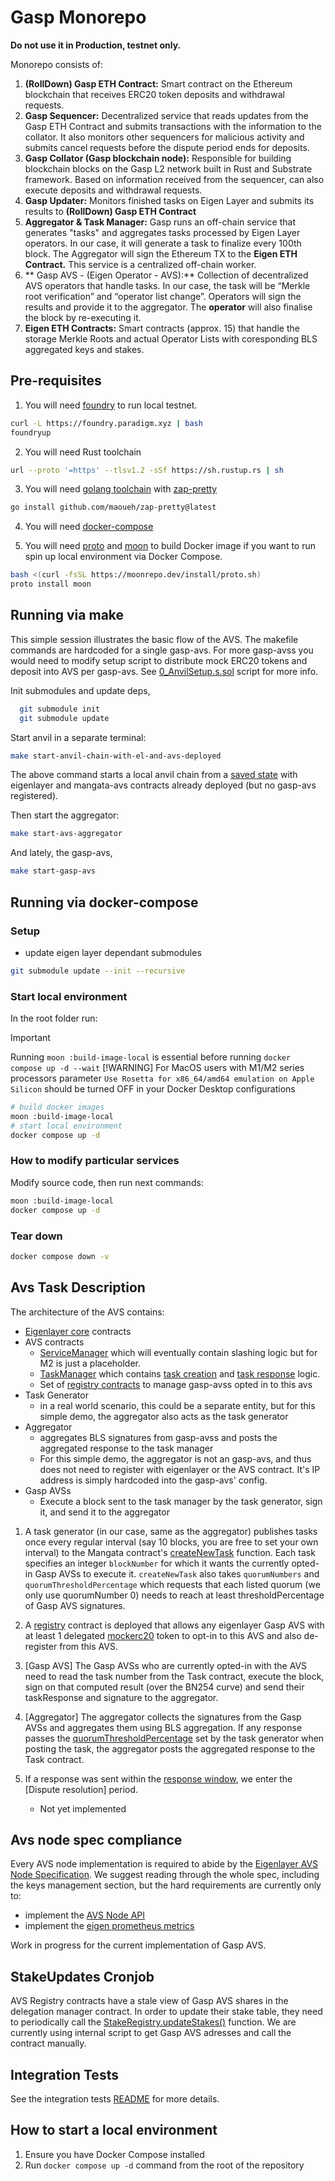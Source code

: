 # Gasp Monorepo

<b> Do not use it in Production, testnet only. </b>


Monorepo consists of:

1. **(RollDown) Gasp ETH Contract:** Smart contract on the Ethereum blockchain that receives ERC20 token deposits and withdrawal requests.
2. **Gasp Sequencer:** Decentralized service that reads updates from the Gasp ETH Contract and submits transactions with the information to the collator. It also monitors other sequencers for malicious activity and submits cancel requests before the dispute period ends for deposits.
3. **Gasp Collator (Gasp blockchain node):** Responsible for building blockchain blocks on the Gasp L2 network built in Rust and Substrate framework. Based on information received from the sequencer, can also execute deposits and withdrawal requests.
4. **Gasp Updater:** Monitors finished tasks on Eigen Layer and submits its results to **(RollDown) Gasp ETH Contract**
5. **Aggregator & Task Manager:** Gasp runs an off-chain service that generates "tasks" and aggregates tasks processed by Eigen Layer operators. In our case, it will generate a task to finalize every 100th block. The Aggregator will sign the Ethereum TX to the **Eigen ETH Contract.** This service is a centralized off-chain worker.
6. ** Gasp AVS - (Eigen Operator - AVS):** Collection of decentralized AVS operators that handle tasks. In our case, the task will be “Merkle root verification” and “operator list change”. Operators will sign the results and provide it to the aggregator. The **operator** will also finalise the block by re-executing it.
7. **Eigen ETH Contracts:** Smart contracts (approx. 15) that handle the storage Merkle Roots and actual Operator Lists with coresponding BLS aggregated keys and stakes.

## Pre-requisites

1. You will need [foundry](https://book.getfoundry.sh/getting-started/installation) to run local testnet.

```bash
curl -L https://foundry.paradigm.xyz | bash
foundryup
```

2. You will need Rust toolchain

```bash
url --proto '=https' --tlsv1.2 -sSf https://sh.rustup.rs | sh
```


3. You will need [golang toolchain](https://go.dev/doc/install) with [zap-pretty](https://github.com/maoueh/zap-pretty)

```bash
go install github.com/maoueh/zap-pretty@latest
```

4. You will need [docker-compose](https://docs.docker.com/compose/install/)

5. You will need [proto](https://moonrepo.dev/docs/proto/install) and [moon](https://moonrepo.dev/docs/install) to build Docker image if you want to run spin up local environment via Docker Compose.

```bash
bash <(curl -fsSL https://moonrepo.dev/install/proto.sh)
proto install moon
```

## Running via make

This simple session illustrates the basic flow of the AVS. The makefile commands are hardcoded for a single gasp-avs. For more gasp-avss you would need to modify setup script to distribute mock ERC20 tokens and deposit into AVS per gasp-avs.
See [0_AnvilSetup.s.sol](contracts/script/0_AnvilSetup.s.sol#L88) script for more info.

Init submodules and update deps,

```bash
  git submodule init
  git submodule update
```


Start anvil in a separate terminal:

```bash
make start-anvil-chain-with-el-and-avs-deployed
```

The above command starts a local anvil chain from a [saved state](tests/integration/avs-and-eigenlayer-deployed-anvil-state.json) with eigenlayer and mangata-avs contracts already deployed (but no gasp-avs registered).

Then start the aggregator: 
```bash
make start-avs-aggregator
```
And lately, the gasp-avs,
```bash
make start-gasp-avs
```

## Running via docker-compose

### Setup

- update eigen layer dependant submodules

```bash
git submodule update --init --recursive
```

### Start local environment

In the root folder run:

> [!IMPORTANT]
> Running `moon :build-image-local` is essential before running `docker compose up -d --wait`
> [!WARNING]
> For MacOS users with M1/M2 series processors parameter `Use Rosetta for x86_64/amd64 emulation on Apple Silicon` should be turned OFF in your Docker Desktop configurations

```bash
# build docker images
moon :build-image-local
# start local environment
docker compose up -d
```

### How to modify particular services

Modify source code, then run next commands:

```bash
moon :build-image-local
docker compose up -d
```

### Tear down

```bash
docker compose down -v
```

## Avs Task Description

The architecture of the AVS contains:

- [Eigenlayer core](https://github.com/Layr-Labs/eigenlayer-contracts/tree/master) contracts
- AVS contracts
  - [ServiceManager](contracts/src/MangataServiceManager.sol) which will eventually contain slashing logic but for M2 is just a placeholder.
  - [TaskManager](contracts/src/MangataTaskManager.sol) which contains [task creation](contracts/src/MangataTaskManager.sol#L83) and [task response](contracts/src/MangataTaskManager.sol#L102) logic.
  - Set of [registry contracts](https://github.com/Layr-Labs/eigenlayer-middleware) to manage gasp-avss opted in to this avs
- Task Generator
  - in a real world scenario, this could be a separate entity, but for this simple demo, the aggregator also acts as the task generator
- Aggregator
  - aggregates BLS signatures from gasp-avss and posts the aggregated response to the task manager
  - For this simple demo, the aggregator is not an gasp-avs, and thus does not need to register with eigenlayer or the AVS contract. It's IP address is simply hardcoded into the gasp-avs' config.
- Gasp AVSs
  - Execute a block sent to the task manager by the task generator, sign it, and send it to the aggregator


1. A task generator (in our case, same as the aggregator) publishes tasks once every regular interval (say 10 blocks, you are free to set your own interval) to the Mangata contract's [createNewTask](contracts/src/MangataTaskManager.sol#L83) function. Each task specifies an integer `blockNumber` for which it wants the currently opted-in Gasp AVSs to execute it. `createNewTask` also takes `quorumNumbers` and `quorumThresholdPercentage` which requests that each listed quorum (we only use quorumNumber 0) needs to reach at least thresholdPercentage of Gasp AVS signatures.

2. A [registry](https://github.com/Layr-Labs/eigenlayer-middleware/blob/master/src/BLSRegistryCoordinatorWithIndices.sol) contract is deployed that allows any eigenlayer Gasp AVS with at least 1 delegated [mockerc20](contracts/src/ERC20Mock.sol) token to opt-in to this AVS and also de-register from this AVS.

3. [Gasp AVS] The Gasp AVSs who are currently opted-in with the AVS need to read the task number from the Task contract, execute the block, sign on that computed result (over the BN254 curve) and send their taskResponse and signature to the aggregator.

4. [Aggregator] The aggregator collects the signatures from the Gasp AVSs and aggregates them using BLS aggregation. If any response passes the [quorumThresholdPercentage](contracts/src/IMangataTaskManager.sol#L36) set by the task generator when posting the task, the aggregator posts the aggregated response to the Task contract.

5. If a response was sent within the [response window](contracts/src/MangataTaskManager.sol#L122), we enter the [Dispute resolution] period.
   - Not yet implemented

## Avs node spec compliance

Every AVS node implementation is required to abide by the [Eigenlayer AVS Node Specification](https://eigen.nethermind.io/). We suggest reading through the whole spec, including the keys management section, but the hard requirements are currently only to:
- implement the [AVS Node API](https://eigen.nethermind.io/docs/category/avs-node-api)
- implement the [eigen prometheus metrics](https://eigen.nethermind.io/docs/category/metrics)

Work in progress for the current implementation of Gasp AVS.

## StakeUpdates Cronjob

AVS Registry contracts have a stale view of Gasp AVS shares in the delegation manager contract. In order to update their stake table, they need to periodically call the [StakeRegistry.updateStakes()](https://github.com/Layr-Labs/eigenlayer-middleware/blob/f171a0812126bbb0bb6d44f53c622591a643e987/src/StakeRegistry.sol#L76) function. We are currently using internal script to get Gasp AVS adresses and call the contract manually.

## Integration Tests

See the integration tests [README](tests/integration/README.md) for more details.

## How to start a local environment

1. Ensure you have Docker Compose installed
2. Run `docker compose up -d` command from the root of the repository
